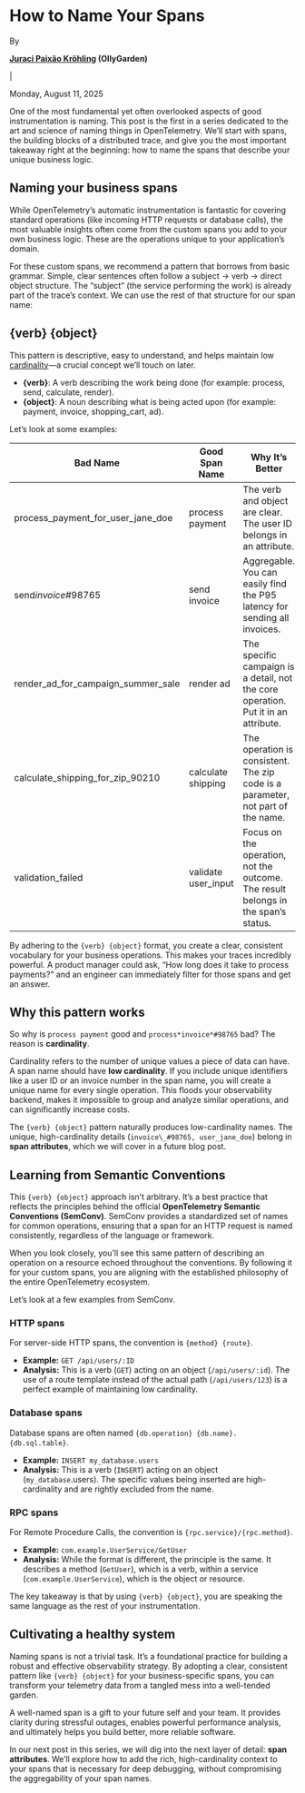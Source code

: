 # How to Name Your Spans

By

**[Juraci Paixão Kröhling](https://github.com/jpkrohling) (OllyGarden)**

|

Monday, August 11, 2025

One of the most fundamental yet often overlooked aspects of good instrumentation
is naming. This post is the first in a series dedicated to the art and science
of naming things in OpenTelemetry. We’ll start with spans, the building blocks
of a distributed trace, and give you the most important takeaway right at the
beginning: how to name the spans that describe your unique business logic.

## Naming your business spans

While OpenTelemetry’s automatic instrumentation is fantastic for covering
standard operations (like incoming HTTP requests or database calls), the most
valuable insights often come from the custom spans you add to your own business
logic. These are the operations unique to your application’s domain.

For these custom spans, we recommend a pattern that borrows from basic grammar.
Simple, clear sentences often follow a subject -> verb -> direct object
structure. The “subject” (the service performing the work) is already part of
the trace’s context. We can use the rest of that structure for our span name:

## {verb} {object}

This pattern is descriptive, easy to understand, and helps maintain low
[cardinality](/docs/concepts/glossary/#cardinality)—a crucial concept we’ll
touch on later.

* **{verb}**: A verb describing the work being done (for example: process, send,
  calculate, render).
* **{object}**: A noun describing what is being acted upon (for example:
  payment, invoice, shopping\_cart, ad).

Let’s look at some examples:

| Bad Name | Good Span Name | Why It’s Better |
| --- | --- | --- |
| process\_payment\_for\_user\_jane\_doe | process payment | The verb and object are clear. The user ID belongs in an attribute. |
| send*invoice*#98765 | send invoice | Aggregable. You can easily find the P95 latency for sending all invoices. |
| render\_ad\_for\_campaign\_summer\_sale | render ad | The specific campaign is a detail, not the core operation. Put it in an attribute. |
| calculate\_shipping\_for\_zip\_90210 | calculate shipping | The operation is consistent. The zip code is a parameter, not part of the name. |
| validation\_failed | validate user\_input | Focus on the operation, not the outcome. The result belongs in the span’s status. |

By adhering to the `{verb} {object}` format, you create a clear, consistent
vocabulary for your business operations. This makes your traces incredibly
powerful. A product manager could ask, “How long does it take to process
payments?” and an engineer can immediately filter for those spans and get an
answer.

## Why this pattern works

So why is `process payment` good and `process*invoice*#98765` bad? The reason is
**cardinality**.

Cardinality refers to the number of unique values a piece of data can have. A
span name should have **low cardinality**. If you include unique identifiers
like a user ID or an invoice number in the span name, you will create a unique
name for every single operation. This floods your observability backend, makes
it impossible to group and analyze similar operations, and can significantly
increase costs.

The `{verb} {object}` pattern naturally produces low-cardinality names. The
unique, high-cardinality details (`invoice\_#98765, user_jane_doe`) belong in
**span attributes**, which we will cover in a future blog post.

## Learning from Semantic Conventions

This `{verb} {object}` approach isn’t arbitrary. It’s a best practice that
reflects the principles behind the official **OpenTelemetry Semantic Conventions
(SemConv)**. SemConv provides a standardized set of names for common operations,
ensuring that a span for an HTTP request is named consistently, regardless of
the language or framework.

When you look closely, you’ll see this same pattern of describing an operation
on a resource echoed throughout the conventions. By following it for your custom
spans, you are aligning with the established philosophy of the entire
OpenTelemetry ecosystem.

Let’s look at a few examples from SemConv.

### HTTP spans

For server-side HTTP spans, the convention is `{method} {route}`.

* **Example:** `GET /api/users/:ID`
* **Analysis:** This is a verb (`GET`) acting on an object (`/api/users/:id`).
  The use of a route template instead of the actual path (`/api/users/123`) is a
  perfect example of maintaining low cardinality.

### Database spans

Database spans are often named `{db.operation} {db.name}.{db.sql.table}`.

* **Example:** `INSERT my_database.users`
* **Analysis:** This is a verb (`INSERT`) acting on an object
  (`my_database`.users). The specific values being inserted are high-cardinality
  and are rightly excluded from the name.

### RPC spans

For Remote Procedure Calls, the convention is `{rpc.service}/{rpc.method}`.

* **Example:** `com.example.UserService/GetUser`
* **Analysis:** While the format is different, the principle is the same. It
  describes a method (`GetUser`), which is a verb, within a service
  (`com.example.UserService`), which is the object or resource.

The key takeaway is that by using `{verb} {object}`, you are speaking the same
language as the rest of your instrumentation.

## Cultivating a healthy system

Naming spans is not a trivial task. It’s a foundational practice for building a
robust and effective observability strategy. By adopting a clear, consistent
pattern like `{verb} {object}` for your business-specific spans, you can
transform your telemetry data from a tangled mess into a well-tended garden.

A well-named span is a gift to your future self and your team. It provides
clarity during stressful outages, enables powerful performance analysis, and
ultimately helps you build better, more reliable software.

In our next post in this series, we will dig into the next layer of detail:
**span attributes**. We’ll explore how to add the rich, high-cardinality context
to your spans that is necessary for deep debugging, without compromising the
aggregability of your span names.